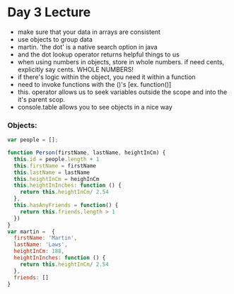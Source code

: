 # Day 3 Lecture

* make sure that your data in arrays are consistent
* use objects to group data
* martin. 'the dot' is a native search option in java
* and the dot lookup operator returns helpful things to us
* when using numbers in objects, store in whole numbers.
if need cents, explicitly say cents. WHOLE NUMBERS!
* if there's logic within the object, you need it within a function
* need to invoke functions with the ()'s [ex. function()] 
* this. operator allows us to seek variables outside the scope and into the it's parent scop.
* console.table allows you to see objects in a nice way

### Objects:

```javascript
var people = [];

function Person(firstName, lastName, heightInCm) {
  this.id = people.length + 1
  this.firstName = firstName
  this.lastName = lastName
  this.heightInCm = heighInCm
  this.heightInInches: function () {
    return this.heightInCm/ 2.54
  },
  this.hasAnyFriends = function() {
    return this.friends.length > 1
  })
} 
var martin =  {
  firstName: 'Martin',
  lastName: 'Laws',
  heightInCm: 188,
  heightInInches: function () {
    return this.heightInCm/ 2.54
  },
  friends: []
}


